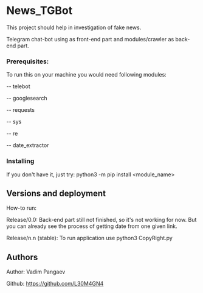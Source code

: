 # News_TGBot

This project should help in investigation of fake news.

Telegram chat-bot using as front-end part and modules/crawler as back-end part.

### Prerequisites:

To run this on your machine you would need following modules:

-- telebot 

-- googlesearch

-- requests

-- sys

-- re

-- date_extractor

### Installing

If you don't have it, just try: python3 -m pip install <module_name>

## Versions and deployment
How-to run:

Release/0.0: Back-end part still not finished, so it's not working for now. But you can already see the process of getting date from one given link.

Release/n.n (stable): To run application use python3 CopyRight.py

## Authors
Author: Vadim Pangaev

Github: https://github.com/L30M4GN4
